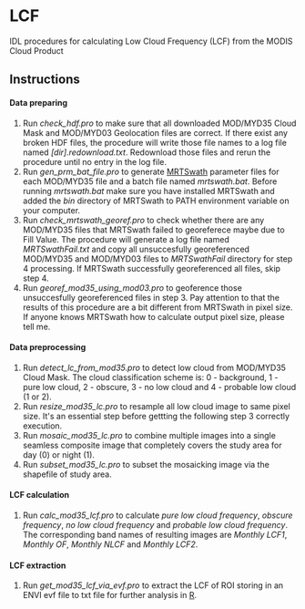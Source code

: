 LCF
===

IDL procedures for calculating Low Cloud Frequency (LCF) from the MODIS Cloud Product

## Instructions
#### Data preparing
1. Run *check_hdf.pro* to make sure that all downloaded MOD/MYD35 Cloud Mask and MOD/MYD03 Geolocation files are correct. If there exist any broken HDF files, the procedure will write those file names to a log file named *[dir].redownload.txt*. Redownload those files and rerun the procedure until no entry in the log file.
2. Run *gen_prm_bat_file.pro* to generate [MRTSwath](https://lpdaac.usgs.gov/tools/modis_reprojection_tool_swath) parameter files for each MOD/MYD35 file and a batch file named *mrtswath.bat*. Before running *mrtswath.bat* make sure you have installed MRTSwath and added the *bin* directory of MRTSwath to PATH environment variable on your computer.
3. Run *check_mrtswath_georef.pro* to check whether there are any MOD/MYD35 files that MRTSwath failed to georeferece maybe due to Fill Value. The procedure will generate a log file named *MRTSwathFail.txt* and copy all unsuccesfully georeferenced MOD/MYD35 and MOD/MYD03 files to *MRTSwathFail* directory for step 4 processing. If MRTSwath successfully georeferenced all files, skip step 4.
4. Run *georef_mod35_using_mod03.pro* to geoference those unsuccesfully georeferenced files in step 3. Pay attention to that the results of this procedure are a bit different from MRTSwath in pixel size. If anyone knows MRTSwath how to calculate output pixel size, please tell me.

#### Data preprocessing
1. Run *detect_lc_from_mod35.pro* to detect low cloud from MOD/MYD35 Cloud Mask. The cloud classification scheme is: 0 - background, 1 - pure low cloud, 2 - obscure, 3 - no low cloud and 4 - probable low cloud (1 or 2).
2. Run *resize_mod35_lc.pro* to resample all low cloud image to same pixel size. It's an essential step before gettting the following step 3 correctly execution.
3. Run *mosaic_mod35_lc.pro* to combine multiple images into a single seamless composite image that completely covers the study area for day (0) or night (1).
4. Run *subset_mod35_lc.pro* to subset the mosaicking image via the shapefile of study area.

#### LCF calculation
1. Run *calc_mod35_lcf.pro* to calculate *pure low cloud frequency*, *obscure frequency*, *no low cloud frequency* and *probable low cloud frequency*. The corresponding band names of resulting images are *Monthly LCF1*, *Monthly OF*, *Monthly NLCF* and *Monthly LCF2*.

#### LCF extraction
1. Run *get_mod35_lcf_via_evf.pro* to extract the LCF of ROI storing in an ENVI evf file to txt file for further analysis in [R](http://www.r-project.org/).
